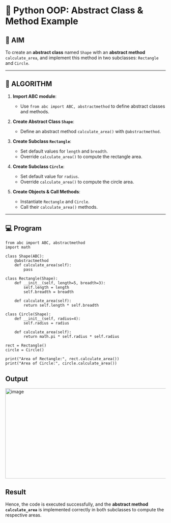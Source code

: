 # 🐍 Python OOP: Abstract Class & Method Example

## 🎯 AIM

To create an **abstract class** named `Shape` with an **abstract method** `calculate_area`, and implement this method in two subclasses: `Rectangle` and `Circle`.

---

## 🧠 ALGORITHM

1. **Import ABC module**:
   - Use `from abc import ABC, abstractmethod` to define abstract classes and methods.

2. **Create Abstract Class `Shape`**:
   - Define an abstract method `calculate_area()` with `@abstractmethod`.

3. **Create Subclass `Rectangle`**:
   - Set default values for `length` and `breadth`.
   - Override `calculate_area()` to compute the rectangle area.

4. **Create Subclass `Circle`**:
   - Set default value for `radius`.
   - Override `calculate_area()` to compute the circle area.

5. **Create Objects & Call Methods**:
   - Instantiate `Rectangle` and `Circle`.
   - Call their `calculate_area()` methods.

---

## 💻 Program

```
from abc import ABC, abstractmethod
import math

class Shape(ABC):
    @abstractmethod
    def calculate_area(self):
        pass

class Rectangle(Shape):
    def __init__(self, length=5, breadth=3):
        self.length = length
        self.breadth = breadth

    def calculate_area(self):
        return self.length * self.breadth

class Circle(Shape):
    def __init__(self, radius=4):
        self.radius = radius

    def calculate_area(self):
        return math.pi * self.radius * self.radius

rect = Rectangle()
circle = Circle()

print("Area of Rectangle:", rect.calculate_area())
print("Area of Circle:", circle.calculate_area())
```
## Output

<img width="517" height="283" alt="image" src="https://github.com/user-attachments/assets/613eeaed-cc5e-40cf-bb4e-e68ae672d283" />

## Result

Hence, the code is executed successfully, and the **abstract method `calculate_area`** is implemented correctly in both subclasses to compute the respective areas.

